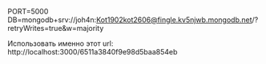 PORT=5000
DB=mongodb+srv://joh4n:Kot1902kot2606@fingle.kv5njwb.mongodb.net/?retryWrites=true&w=majority

Использовать именно этот url: http://localhost:3000/6511a3840f9e98d5baa854eb
